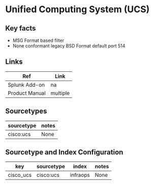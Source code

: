 # Unified Computing System (UCS)

## Key facts

* MSG Format based filter
* None conformant legacy BSD Format default port 514

## Links

| Ref            | Link                                                                                                    |
|----------------|---------------------------------------------------------------------------------------------------------|
| Splunk Add-on  | na                                                               |
| Product Manual | multiple |

## Sourcetypes

| sourcetype     | notes                                                                                                   |
|----------------|---------------------------------------------------------------------------------------------------------|
| cisco:ucs     |  None                                                                                                    |

## Sourcetype and Index Configuration

| key            | sourcetype     | index          | notes          |
|----------------|----------------|----------------|----------------|
| cisco_ucs    | cisco:ucs    | infraops          | None     |


